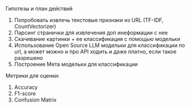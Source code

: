 Гипотезы и план действий

1. Попробовать извлечь текстовые признаки из URL (TF-IDF, CountVectorizer)
2. Парсинг странички для извлечения доп инеформации с нее
3. Скачивание картинки + ее классификация с помощью модельки
4. Использование Open Source LLM модельки для классификации по url, а может можно и про API ходить и даже платно, если такое разрешено
5. Построение Мета модельки для классификации

Метрики для оценки:

1. Accuracy
2. F1-score
3. Confusion Matrix
